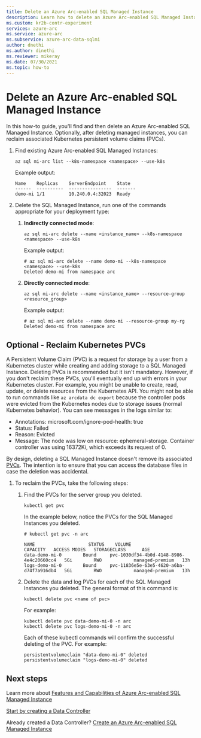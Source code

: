 ```yaml
---
title: Delete an Azure Arc-enabled SQL Managed Instance
description: Learn how to delete an Azure Arc-enabled SQL Managed Instance and optionally, reclaim associated Kubernetes persistent volume claims (PVCs).
ms.custom: kr2b-contr-experiment
services: azure-arc
ms.service: azure-arc
ms.subservice: azure-arc-data-sqlmi
author: dnethi
ms.author: dinethi
ms.reviewer: mikeray
ms.date: 07/30/2021
ms.topic: how-to
---
```


# Delete an Azure Arc-enabled SQL Managed Instance

In this how-to guide, you'll find and then delete an Azure Arc-enabled SQL Managed Instance. Optionally, after deleting managed instances, you can reclaim associated Kubernetes persistent volume claims (PVCs).

1. Find existing Azure Arc-enabled SQL Managed Instances:

   ```azurecli
   az sql mi-arc list --k8s-namespace <namespace> --use-k8s
   ```

   Example output:

   ```console
   Name    Replicas    ServerEndpoint    State
   ------  ----------  ----------------  -------
   demo-mi 1/1         10.240.0.4:32023  Ready
   ```

1. Delete the SQL Managed Instance, run one of the commands appropriate for your deployment type:

   1. **Indirectly connected mode**:

      ```azurecli
      az sql mi-arc delete --name <instance_name> --k8s-namespace <namespace> --use-k8s
      ```

      Example output:

      ```azurecli
      # az sql mi-arc delete --name demo-mi --k8s-namespace <namespace> --use-k8s
      Deleted demo-mi from namespace arc
      ```

   1. **Directly connected mode**:

      ```azurecli
      az sql mi-arc delete --name <instance_name> --resource-group <resource_group>
      ```

      Example output:

      ```azurecli
      # az sql mi-arc delete --name demo-mi --resource-group my-rg
      Deleted demo-mi from namespace arc
      ```

## Optional - Reclaim Kubernetes PVCs

A Persistent Volume Claim (PVC) is a request for storage by a user from a Kubernetes cluster while creating and adding storage to a SQL Managed Instance. Deleting PVCs is recommended but it isn't mandatory. However, if you don't reclaim these PVCs, you'll eventually end up with errors in your Kubernetes cluster. For example,  you might be unable to create, read, update, or delete resources from the Kubernetes API. You might not be able to run commands like `az arcdata dc export` because the controller pods were evicted from the Kubernetes nodes due to storage issues (normal Kubernetes behavior). You can see messages in the logs similar to:  

- Annotations:    microsoft.com/ignore-pod-health: true  
- Status:         Failed  
- Reason:         Evicted  
- Message:        The node was low on resource: ephemeral-storage. Container controller was using 16372Ki, which exceeds its request of 0.

By design, deleting a SQL Managed Instance doesn't remove its associated [PVCs](https://kubernetes.io/docs/concepts/storage/persistent-volumes/).  The intention is to ensure that you can access the database files in case the deletion was accidental.

1. To reclaim the PVCs, take the following steps:
   1. Find the PVCs for the server group you deleted.

      ```console
      kubectl get pvc
      ```

      In the example below, notice the PVCs for the SQL Managed Instances you deleted.

      ```console
      # kubectl get pvc -n arc

      NAME                    STATUS    VOLUME                                     CAPACITY   ACCESS MODES   STORAGECLASS      AGE
      data-demo-mi-0        Bound     pvc-1030df34-4b0d-4148-8986-4e4c20660cc4   5Gi        RWO            managed-premium   13h
      logs-demo-mi-0        Bound     pvc-11836e5e-63e5-4620-a6ba-d74f7a916db4   5Gi        RWO            managed-premium   13h
      ```

   1. Delete the data and log PVCs for each of the SQL Managed Instances you deleted.
      The general format of this command is:

      ```console
      kubectl delete pvc <name of pvc>
      ```

      For example:

      ```console
      kubectl delete pvc data-demo-mi-0 -n arc
      kubectl delete pvc logs-demo-mi-0 -n arc
      ```

      Each of these kubectl commands will confirm the successful deleting of the PVC. For example:

      ```console
      persistentvolumeclaim "data-demo-mi-0" deleted
      persistentvolumeclaim "logs-demo-mi-0" deleted
      ```
  
## Next steps

Learn more about [Features and Capabilities of Azure Arc-enabled SQL Managed Instance](managed-instance-features.md)

[Start by creating a Data Controller](create-data-controller-indirect-cli.md)

Already created a Data Controller? [Create an Azure Arc-enabled SQL Managed Instance](create-sql-managed-instance.md)
